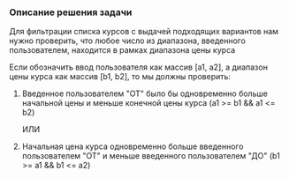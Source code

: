 ### Описание решения задачи
Для фильтрации списка курсов с выдачей подходящих вариантов нам нужно проверить, что любое число из диапазона, введенного пользователем, находится в рамках диапазона цены курса

Если обозначить ввод пользователя как массив [a1, a2], 
а диапазон цены курса как массив [b1, b2],
то мы должны проверить: 

1) Введенное пользователем "ОТ" было бы одновременно больше начальной цены и меньше конечной цены курса (a1 >= b1 && a1 <= b2)

	ИЛИ 

2) Начальная цена курса одновременно больше введенного пользователем "ОТ" и меньше введенного пользователем "ДО" (b1 >= a1 && b1 <= a2)
